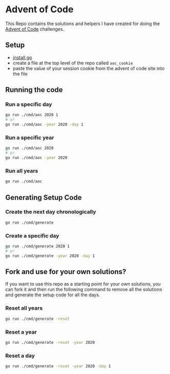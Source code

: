 # Advent of Code

This Repo contains the solutions and helpers I have created for doing the [Advent of Code](https://adventofcode.com/) challenges.

## Setup

- [install go](https://golang.org/doc/install)
- create a file at the top level of the repo called `aoc_cookie`
- paste the value of your session cookie from the advent of code site into the file

## Running the code

### Run a specific day

```bash
go run ./cmd/aoc 2020 1
# or
go run ./cmd/aoc -year 2020 -day 1
```

### Run a specific year

```bash
go run ./cmd/aoc 2020
# or
go run ./cmd/aoc -year 2020
```

### Run all years

```bash
go run ./cmd/aoc
```

## Generating Setup Code

### Create the next day chronologically

```bash
go run ./cmd/generate
```

### Create a specific day

```bash
go run ./cmd/generate 2020 1
# or
go run ./cmd/generate -year 2020 -day 1
```

## Fork and use for your own solutions?

If you want to use this repo as a starting point for your own solutions, you can fork it and then run the following command to remove all the solutions and generate the setup code for all the days.

### Reset all years

```bash
go run ./cmd/generate -reset
```

### Reset a year

```bash
go run ./cmd/generate -reset -year 2020
```

### Reset a day

```bash
go run ./cmd/generate -reset -year 2020 -day 1
```
